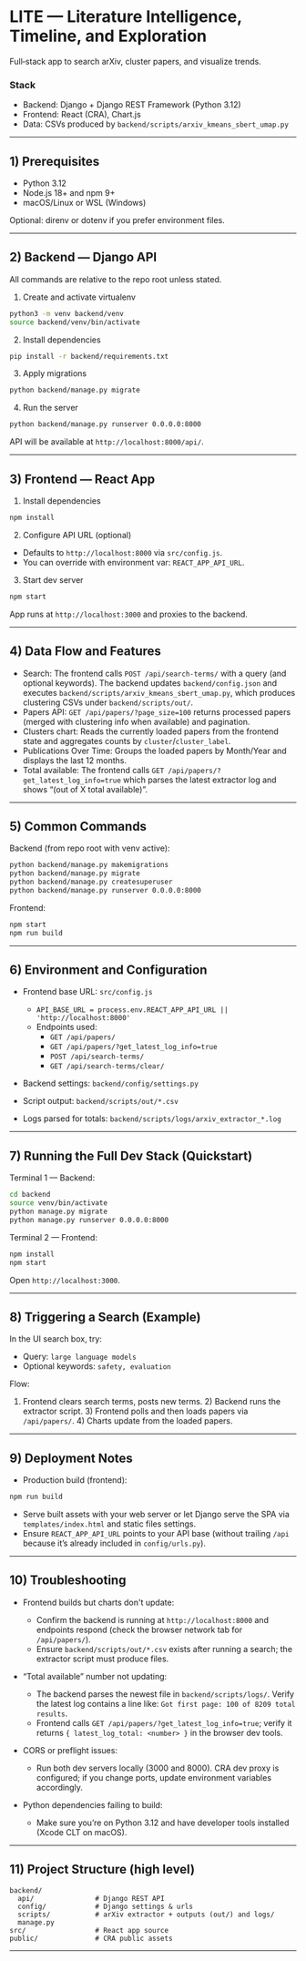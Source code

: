 # LITE — Literature Intelligence, Timeline, and Exploration

Full‑stack app to search arXiv, cluster papers, and visualize trends.

### Stack
- Backend: Django + Django REST Framework (Python 3.12)
- Frontend: React (CRA), Chart.js
- Data: CSVs produced by `backend/scripts/arxiv_kmeans_sbert_umap.py`

---

## 1) Prerequisites
- Python 3.12
- Node.js 18+ and npm 9+
- macOS/Linux or WSL (Windows)

Optional: direnv or dotenv if you prefer environment files.

---

## 2) Backend — Django API

All commands are relative to the repo root unless stated.

1. Create and activate virtualenv
```bash
python3 -m venv backend/venv
source backend/venv/bin/activate
```

2. Install dependencies
```bash
pip install -r backend/requirements.txt
```

3. Apply migrations
```bash
python backend/manage.py migrate
```

4. Run the server
```bash
python backend/manage.py runserver 0.0.0.0:8000
```

API will be available at `http://localhost:8000/api/`.

---

## 3) Frontend — React App

1. Install dependencies
```bash
npm install
```

2. Configure API URL (optional)
- Defaults to `http://localhost:8000` via `src/config.js`.
- You can override with environment var: `REACT_APP_API_URL`.

3. Start dev server
```bash
npm start
```

App runs at `http://localhost:3000` and proxies to the backend.

---

## 4) Data Flow and Features

- Search: The frontend calls `POST /api/search-terms/` with a query (and optional keywords). The backend updates `backend/config.json` and executes `backend/scripts/arxiv_kmeans_sbert_umap.py`, which produces clustering CSVs under `backend/scripts/out/`.
- Papers API: `GET /api/papers/?page_size=100` returns processed papers (merged with clustering info when available) and pagination.
- Clusters chart: Reads the currently loaded papers from the frontend state and aggregates counts by `cluster`/`cluster_label`.
- Publications Over Time: Groups the loaded papers by Month/Year and displays the last 12 months.
- Total available: The frontend calls `GET /api/papers/?get_latest_log_info=true` which parses the latest extractor log and shows “(out of X total available)”.

---

## 5) Common Commands

Backend (from repo root with venv active):
```bash
python backend/manage.py makemigrations
python backend/manage.py migrate
python backend/manage.py createsuperuser
python backend/manage.py runserver 0.0.0.0:8000
```

Frontend:
```bash
npm start
npm run build
```

---

## 6) Environment and Configuration

- Frontend base URL: `src/config.js`
  - `API_BASE_URL = process.env.REACT_APP_API_URL || 'http://localhost:8000'`
  - Endpoints used:
    - `GET /api/papers/`
    - `GET /api/papers/?get_latest_log_info=true`
    - `POST /api/search-terms/`
    - `GET /api/search-terms/clear/`

- Backend settings: `backend/config/settings.py`
- Script output: `backend/scripts/out/*.csv`
- Logs parsed for totals: `backend/scripts/logs/arxiv_extractor_*.log`

---

## 7) Running the Full Dev Stack (Quickstart)

Terminal 1 — Backend:
```bash
cd backend
source venv/bin/activate
python manage.py migrate
python manage.py runserver 0.0.0.0:8000
```

Terminal 2 — Frontend:
```bash
npm install
npm start
```

Open `http://localhost:3000`.

---

## 8) Triggering a Search (Example)

In the UI search box, try:
- Query: `large language models`
- Optional keywords: `safety, evaluation`

Flow:
1) Frontend clears search terms, posts new terms. 2) Backend runs the extractor script. 3) Frontend polls and then loads papers via `/api/papers/`. 4) Charts update from the loaded papers.

---

## 9) Deployment Notes

- Production build (frontend):
```bash
npm run build
```
- Serve built assets with your web server or let Django serve the SPA via `templates/index.html` and static files settings.
- Ensure `REACT_APP_API_URL` points to your API base (without trailing `/api` because it’s already included in `config/urls.py`).

---

## 10) Troubleshooting

- Frontend builds but charts don't update:
  - Confirm the backend is running at `http://localhost:8000` and endpoints respond (check the browser network tab for `/api/papers/`).
  - Ensure `backend/scripts/out/*.csv` exists after running a search; the extractor script must produce files.

- “Total available” number not updating:
  - The backend parses the newest file in `backend/scripts/logs/`. Verify the latest log contains a line like: `Got first page: 100 of 8209 total results`.
  - Frontend calls `GET /api/papers/?get_latest_log_info=true`; verify it returns `{ latest_log_total: <number> }` in the browser dev tools.

- CORS or preflight issues:
  - Run both dev servers locally (3000 and 8000). CRA dev proxy is configured; if you change ports, update environment variables accordingly.

- Python dependencies failing to build:
  - Make sure you’re on Python 3.12 and have developer tools installed (Xcode CLT on macOS).

---

## 11) Project Structure (high level)

```
backend/
  api/               # Django REST API
  config/            # Django settings & urls
  scripts/           # arXiv extractor + outputs (out/) and logs/
  manage.py
src/                 # React app source
public/              # CRA public assets
```

---


